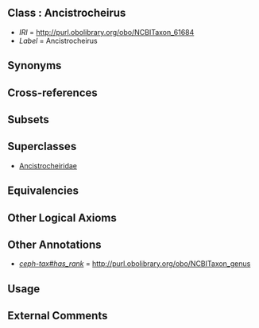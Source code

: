 
## Class : Ancistrocheirus

 * *IRI* = http://purl.obolibrary.org/obo/NCBITaxon_61684
 * *Label* = Ancistrocheirus

## Synonyms


## Cross-references


## Subsets


## Superclasses

 * [Ancistrocheiridae](../../NCBITaxon/83/NCBITaxon_61683.md)

## Equivalencies


## Other Logical Axioms


## Other Annotations

 * *[ceph-tax#has_rank](../../ceph-tax#has/nk/ceph-tax#has_rank.md)* = http://purl.obolibrary.org/obo/NCBITaxon_genus

## Usage


## External Comments

